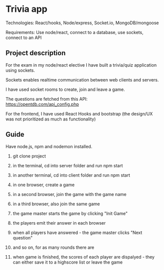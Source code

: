 # Trivia app
Technologies: React/hooks, Node/express, Socket.io, MongoDB/mongoose

Requirements: Use node/react, connect to a database, use sockets, connect to an API

## Project description
For the exam in my node/react elective I have built a trivia/quiz application using sockets.

Sockets enables realtime communication between web clients and servers.

I have used socket rooms to create, join and leave a game.

The questions are fetched from this API: https://opentdb.com/api_config.php

For the frontend, I have used React Hooks and bootstrap (the design/UX was not prioritized as much as functionality)

## Guide

Have node.js, npm and nodemon installed.

1. git clone project

2. in the terminal, cd into server folder and run npm start

3. in another terminal, cd into client folder and run npm start

4. in one browser, create a game 

5. in a second browser, join the game with the game name

6. in a third browser, also join the same game

7. the game master starts the game by clicking "Init Game"

8. the players emit their answer in each browser 

9. when all players have answered - the game master clicks "Next question"

10. and so on, for as many rounds there are

11. when game is finished, the scores of each player are dispalyed - they can either save it to a highscore list or leave the game

